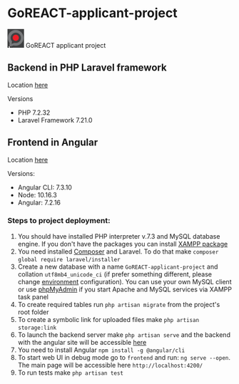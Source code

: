 # GoREACT-applicant-project
![goreact.png](goreact.png) GoREACT applicant project

## Backend in PHP Laravel framework

Location [here](backend)

Versions
* PHP 7.2.32
* Laravel Framework 7.21.0

## Frontend in Angular

Location [here](frontend)

Versions:
* Angular CLI: 7.3.10
* Node: 10.16.3
* Angular: 7.2.16

### Steps to project deployment:
1) You should have installed PHP interpreter v.7.3 and MySQL database engine. If you don't have the packages you can install [XAMPP package](https://www.apachefriends.org/download.html)
2) You need installed [Composer](https://getcomposer.org/download/) and Laravel. To do that make `composer global require laravel/installer`
3) Create a new database with a name `GoREACT-applicant-project` and collation `utf8mb4_unicode_ci` (if prefer something different, please change [environment](backend/.env#L10) configuration). You can use your own MySQL client or use [phpMyAdmin](http://localhost/phpmyadmin/) if you start Apache and MySQL services via XAMPP task panel
4) To create required tables run `php artisan migrate` from the project's root folder
5) To create a symbolic link for uploaded files make `php artisan storage:link`
6) To launch the backend server make `php artisan serve` and the backend with the angular site will be accessible [here](http://localhost:8000/)
7) You need to install Angular `npm install -g @angular/cli`
8) To start web UI in debug mode go to `frontend` and run: `ng serve --open`. The main page will be accessible here `http://localhost:4200/`
9) To run tests make `php artisan test`